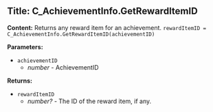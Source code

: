 ## Title: C_AchievementInfo.GetRewardItemID

**Content:**
Returns any reward item for an achievement.
`rewardItemID = C_AchievementInfo.GetRewardItemID(achievementID)`

**Parameters:**
- `achievementID`
  - *number* - AchievementID

**Returns:**
- `rewardItemID`
  - *number?* - The ID of the reward item, if any.